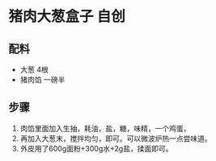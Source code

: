 # 猪肉大葱盒子 自创

## 配料
- 大葱 4根
- 猪肉馅 一磅半

## 步骤
1. 肉馅里面加入生抽，耗油，盐，糖，味精，一个鸡蛋，
2. 再加入大葱末，搅拌均匀，即可。可以微波炉热一点尝味道。
3. 外皮用了600g面粉+300g水+2g盐，揉面即可。



